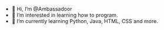 - 👋 Hi, I’m @Ambassadoor
- 👀 I’m interested in learning how to program.
- 🌱 I’m currently learning Python, Java, HTML, CSS and more.

<!---
Ambassadoor/Ambassadoor is a ✨ special ✨ repository because its `README.md` (this file) appears on your GitHub profile.
You can click the Preview link to take a look at your changes.
--->
